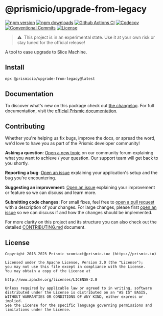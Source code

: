 <!--

TODO: Go through all "TODO" comments in the project

TODO: Replace all on all files (README.md, CONTRIBUTING.md, bug_report.md, package.json):
- @prismicio/upgrade-from-legacy
- A tool to ease upgrade to Slice Machine
- prismicio/prismic-upgrade-from-legacy
- prismic-upgrade-from-legacy

-->

# @prismicio/upgrade-from-legacy

[![npm version][npm-version-src]][npm-version-href]
[![npm downloads][npm-downloads-src]][npm-downloads-href]
[![Github Actions CI][github-actions-ci-src]][github-actions-ci-href]
[![Codecov][codecov-src]][codecov-href]
[![Conventional Commits][conventional-commits-src]][conventional-commits-href]
[![License][license-src]][license-href]

<!-- TODO: Replacing link to Prismic with [Prismic][prismic] is useful here -->

> ⚠ &nbsp;This project is in an experimental state. Use it at your own risk or stay tuned for the official release!

A tool to ease upgrade to Slice Machine.

<!--

TODO: Create a small list of package features:

- 🤔 &nbsp;A useful feature;
- 🥴 &nbsp;Another useful feature;
- 🙃 &nbsp;A final useful feature.

Non-breaking space: &nbsp; are here on purpose to fix emoji rendering on certain systems.

-->

## Install

```bash
npx @prismicio/upgrade-from-legacy@latest
```

## Documentation

To discover what's new on this package check out [the changelog][changelog]. For full documentation, visit the [official Prismic documentation][prismic-docs].

## Contributing

Whether you're helping us fix bugs, improve the docs, or spread the word, we'd love to have you as part of the Prismic developer community!

**Asking a question**: [Open a new topic][forum-question] on our community forum explaining what you want to achieve / your question. Our support team will get back to you shortly.

**Reporting a bug**: [Open an issue][repo-bug-report] explaining your application's setup and the bug you're encountering.

**Suggesting an improvement**: [Open an issue][repo-feature-request] explaining your improvement or feature so we can discuss and learn more.

**Submitting code changes**: For small fixes, feel free to [open a pull request][repo-pull-requests] with a description of your changes. For large changes, please first [open an issue][repo-feature-request] so we can discuss if and how the changes should be implemented.

For more clarity on this project and its structure you can also check out the detailed [CONTRIBUTING.md][contributing] document.

## License

```
Copyright 2013-2023 Prismic <contact@prismic.io> (https://prismic.io)

Licensed under the Apache License, Version 2.0 (the "License");
you may not use this file except in compliance with the License.
You may obtain a copy of the License at

http://www.apache.org/licenses/LICENSE-2.0

Unless required by applicable law or agreed to in writing, software
distributed under the License is distributed on an "AS IS" BASIS,
WITHOUT WARRANTIES OR CONDITIONS OF ANY KIND, either express or implied.
See the License for the specific language governing permissions and
limitations under the License.
```

<!-- Links -->

[prismic]: https://prismic.io

<!-- TODO: Replace link with a more useful one if available -->

[prismic-docs]: https://prismic.io/docs
[changelog]: ./CHANGELOG.md
[contributing]: ./CONTRIBUTING.md

<!-- TODO: Replace link with a more useful one if available -->

[forum-question]: https://community.prismic.io
[repo-bug-report]: https://github.com/prismicio/prismic-upgrade-from-legacy/issues/new?assignees=&labels=bug&template=bug_report.md&title=
[repo-feature-request]: https://github.com/prismicio/prismic-upgrade-from-legacy/issues/new?assignees=&labels=enhancement&template=feature_request.md&title=
[repo-pull-requests]: https://github.com/prismicio/prismic-upgrade-from-legacy/pulls

<!-- Badges -->

[npm-version-src]: https://img.shields.io/npm/v/@prismicio/upgrade-from-legacy/latest.svg
[npm-version-href]: https://npmjs.com/package/@prismicio/upgrade-from-legacy
[npm-downloads-src]: https://img.shields.io/npm/dm/@prismicio/upgrade-from-legacy.svg
[npm-downloads-href]: https://npmjs.com/package/@prismicio/upgrade-from-legacy
[github-actions-ci-src]: https://github.com/prismicio/prismic-upgrade-from-legacy/workflows/ci/badge.svg
[github-actions-ci-href]: https://github.com/prismicio/prismic-upgrade-from-legacy/actions?query=workflow%3Aci
[codecov-src]: https://img.shields.io/codecov/c/github/prismicio/prismic-upgrade-from-legacy.svg
[codecov-href]: https://codecov.io/gh/prismicio/prismic-upgrade-from-legacy
[conventional-commits-src]: https://img.shields.io/badge/Conventional%20Commits-1.0.0-%23FE5196?logo=conventionalcommits&logoColor=white
[conventional-commits-href]: https://conventionalcommits.org
[license-src]: https://img.shields.io/npm/l/@prismicio/upgrade-from-legacy.svg
[license-href]: https://npmjs.com/package/@prismicio/upgrade-from-legacy
